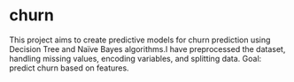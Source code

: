 # churn
This project aims to create predictive models for churn prediction using Decision Tree and Naïve Bayes algorithms.I have preprocessed the dataset, handling missing values, encoding variables, and splitting data. Goal: predict churn based on features.
